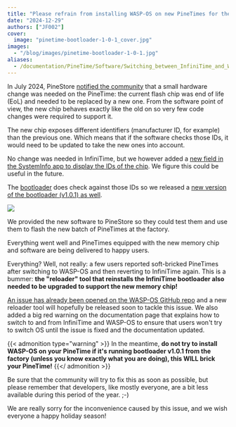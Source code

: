 ```yaml
---
title: "Please refrain from installing WASP-OS on new PineTimes for the moment"
date: "2024-12-29"
authors: ["JF002"]
cover: 
  image: "pinetime-bootloader-1-0-1_cover.jpg"
images:
  - "/blog/images/pinetime-bootloader-1-0-1.jpg"
aliases:
  - /documentation/PineTime/Software/Switching_between_InfiniTime_and_Wasp-os/
---
```


In July 2024, PineStore [notified the community](https://github.com/InfiniTimeOrg/InfiniTime/issues/2096) that a small hardware change was needed on the PineTime: the current flash chip was end of life (EoL) and needed to be replaced by a new one. From the software point of view, the new chip behaves exactly like the old on so very few code changes were required to support it.

The new chip exposes different identifiers (manufacturer ID, for example) than the previous one. Which means that if the software checks those IDs, it would need to be updated to take the new ones into account.

No change was needed in InfiniTime, but we however added a [new field in the SystemInfo app to display the IDs of the chip](https://github.com/InfiniTimeOrg/InfiniTime/releases/tag/1.14.1). We figure this could be useful in the future.

The [bootloader](https://github.com/InfiniTimeOrg/pinetime-mcuboot-bootloader) does check against those IDs so we released a [new version of the bootloader (v1.0.1) as well](https://github.com/InfiniTimeOrg/pinetime-mcuboot-bootloader/releases/tag/1.0.1).

![](/blog/images/pinetime-bootloader-1-0-1.jpg)

We provided the new software to PineStore so they could test them and use them to flash the new batch of PineTimes at the factory.

Everything went well and PineTimes equipped with the new memory chip and software are being delivered to happy users.

Everything? Well, not really: a few users reported soft-bricked PineTimes after switching to WASP-OS and then reverting to InfiniTime again. This is a bummer: **the "reloader" tool that reinstalls the InfiniTime bootloader also needed to be upgraded to support the new memory chip!**

[An issue has already been opened on the WASP-OS GitHub repo](https://github.com/wasp-os/wasp-os/issues/519) and a new reloader tool will hopefully be released soon to tackle this issue. We also added a big red warning on the documentation page that explains how to switch to and from InfiniTime and WASP-OS to ensure that users won't try to switch OS until the issue is fixed and the documentation updated.

{{< admonition type="warning" >}}
In the meantime, **do not try to install WASP-OS on your PineTime if it's running bootloader v1.0.1 from the factory (unless you know exactly what you are doing), this WILL brick your PineTime!**
{{</ admonition >}}

Be sure that the community will try to fix this as soon as possible, but please remember that developers, like mostly everyone, are a bit less available during this period of the year. ;-)

We are really sorry for the inconvenience caused by this issue, and we wish everyone a happy holiday season!
